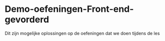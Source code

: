 # Demo-oefeningen-Front-end-gevorderd
Dit zijn mogelijke oplossingen op de oefeningen dat we doen tijdens de les
